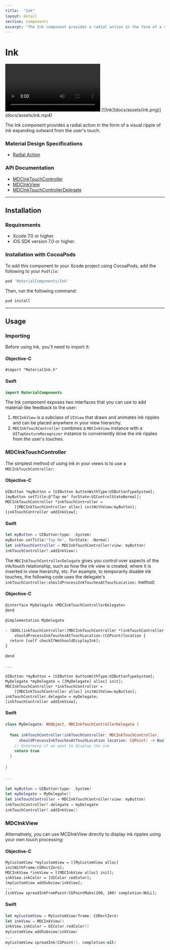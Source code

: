 ```yaml
---
title:  "Ink"
layout: detail
section: components
excerpt: "The Ink component provides a radial action in the form of a visual ripple of ink expanding outward from the user's touch."
---
```

# Ink

<div class="ios-animation right" markdown="1">
  <video src="docs/assets/ink.mp4" autoplay loop></video>
  [![Ink](docs/assets/ink.png)](docs/assets/ink.mp4)
</div>

The Ink component provides a radial action in the form of a visual ripple of ink expanding
outward from the user's touch.
<!--{: .intro }-->

### Material Design Specifications

<ul class="icon-list">
  <li class="icon-link"><a href="https://www.google.com/design/spec/animation/responsive-interaction.html#responsive-interaction-radial-action">Radial Action</a></li>
</ul>

### API Documentation

<ul class="icon-list">
  <li class="icon-link"><a href="apidocs/Classes/MDCInkTouchController.html">MDCInkTouchController</a></li>
  <li class="icon-link"><a href="apidocs/Classes/MDCInkView.html">MDCInkView</a></li>
  <li class="icon-link"><a href="apidocs/Protocols/MDCInkTouchControllerDelegate.html">MDCInkTouchControllerDelegate</a></li>
</ul>


- - -

## Installation

### Requirements

- Xcode 7.0 or higher.
- iOS SDK version 7.0 or higher.

### Installation with CocoaPods

To add this component to your Xcode project using CocoaPods, add the following to your `Podfile`:

~~~ bash
pod 'MaterialComponents/Ink'
~~~

Then, run the following command:

~~~ bash
pod install
~~~


- - -

## Usage

### Importing

Before using Ink, you'll need to import it:

<!--<div class="material-code-render" markdown="1">-->
#### Objective-C

~~~ objc
#import "MaterialInk.h"
~~~

#### Swift
~~~ swift
import MaterialComponents
~~~

<!--</div>-->

The Ink component exposes two interfaces that you can use to add material-like
feedback to the user:

1. `MDCInkView` is a subclass of `UIView` that draws and animates ink ripples
and can be placed anywhere in your view hierarchy.
2. `MDCInkTouchController` combines a `MDCInkView` instance with a
`UITapGestureRecognizer` instance to conveniently drive the ink ripples from the
user's touches.

### MDCInkTouchController

The simplest method of using ink in your views is to use a
`MDCInkTouchController`:

<!--<div class="material-code-render" markdown="1">-->

#### Objective-C
~~~ objc
UIButton *myButton = [UIButton buttonWithType:UIButtonTypeSystem];
[myButton setTitle:@"Tap me" forState:UIControlStateNormal];
MDCInkTouchController *inkTouchController =
    [[MDCInkTouchController alloc] initWithView:myButton];
[inkTouchController addInkView];
~~~

#### Swift
~~~ swift
let myButton = UIButton(type: .System)
myButton.setTitle("Tap Me", forState: .Normal)
let inkTouchController = MDCInkTouchController(view: myButton)
inkTouchController?.addInkView()
~~~

<!--</div>-->



The `MDCInkTouchControllerDelegate` gives you control over aspects of the
ink/touch relationship, such as how the ink view is created, where it is
inserted in view hierarchy, etc. For example, to temporarily disable ink
touches, the following code uses the delegate's
`inkTouchController:shouldProcessInkTouchesAtTouchLocation:` method:

<!--<div class="material-code-render" markdown="1">-->

#### Objective-C
~~~ objc
@interface MyDelegate <MDCInkTouchControllerDelegate>
@end

@implementation MyDelegate

- (BOOL)inkTouchController:(MDCInkTouchController *)inkTouchController
    shouldProcessInkTouchesAtTouchLocation:(CGPoint)location {
  return [self checkIfWeShouldDisplayInk];
}

@end

...

UIButton *myButton = [UIButton buttonWithType:UIButtonTypeSystem];
MyDelegate *myDelegate = [[MyDelegate] alloc] init];
MDCInkTouchController *inkTouchController =
    [[MDCInkTouchController alloc] initWithView:myButton];
inkTouchController.delegate = myDelegate;
[inkTouchController addInkView];

~~~

#### Swift
~~~ swift
class MyDelegate: NSObject, MDCInkTouchControllerDelegate {

  func inkTouchController(inkTouchController: MDCInkTouchController,
      shouldProcessInkTouchesAtTouchLocation location: CGPoint) -> Bool {
    // Determine if we want to display the ink
    return true
  }

}

...

let myButton = UIButton(type: .System)
let myDelegate = MyDelegate()
let inkTouchController = MDCInkTouchController(view: myButton)
inkTouchController?.delegate = myDelegate
inkTouchController?.addInkView()

~~~

<!--</div>-->

### MDCInkView

Alternatively, you can use MCDInkView directly to display ink ripples using your
own touch processing:

<!--<div class="material-code-render" markdown="1">-->

#### Objective-C
~~~ objc
MyCustomView *myCustomView = [[MyCustomView alloc] initWithFrame:CGRectZero];
MDCInkView *inkView = [[MDCInkView alloc] init];
inkView.inkColor = [UIColor redColor];
[myCustomView addSubview:inkView];
...
[inkView spreadInkFromPoint:CGPointMake(100, 100) completion:NULL];
~~~

#### Swift
~~~ swift
let myCustomView = MyCustomView(frame: CGRectZero)
let inkView = MDCInkView()
inkView.inkColor = UIColor.redColor()
myCustomView.addSubview(inkView)
...
myCustomView.spreadInk(CGPoint(), completion:nil)
~~~

<!--</div>-->
